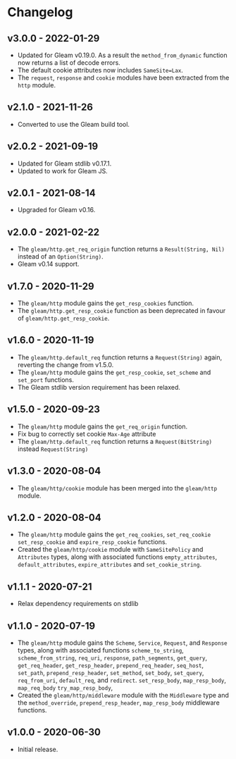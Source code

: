 # Changelog

## v3.0.0 - 2022-01-29

- Updated for Gleam v0.19.0. As a result the `method_from_dynamic` function now
  returns a list of decode errors.
- The default cookie attributes now includes `SameSite=Lax`.
- The `request`, `response` and `cookie` modules have been extracted from the
  `http` module.

## v2.1.0 - 2021-11-26

- Converted to use the Gleam build tool.

## v2.0.2 - 2021-09-19

- Updated for Gleam stdlib v0.17.1.
- Updated to work for Gleam JS.

## v2.0.1 - 2021-08-14

- Upgraded for Gleam v0.16.

## v2.0.0 - 2021-02-22

- The `gleam/http.get_req_origin` function returns a `Result(String, Nil)`
  instead of an `Option(String)`.
- Gleam v0.14 support.

## v1.7.0 - 2020-11-29

- The `gleam/http` module gains the `get_resp_cookies` function.
- The `gleam/http.get_resp_cookie` function as been deprecated in favour of
  `gleam/http.get_resp_cookie`.

## v1.6.0 - 2020-11-19

- The `gleam/http.default_req` function returns a `Request(String)` again,
  reverting the change from v1.5.0.
- The `gleam/http` module gains the `get_resp_cookie`, `set_scheme` and
  `set_port` functions.
- The Gleam stdlib version requirement has been relaxed.

## v1.5.0 - 2020-09-23

- The `gleam/http` module gains the `get_req_origin` function.
- Fix bug to correctly set cookie `Max-Age` attribute
- The `gleam/http.default_req` function returns a `Request(BitString)` instead
  `Request(String)`

## v1.3.0 - 2020-08-04

- The `gleam/http/cookie` module has been merged into the `gleam/http` module.

## v1.2.0 - 2020-08-04

- The `gleam/http` module gains the `get_req_cookies`, `set_req_cookie`
  `set_resp_cookie` and `expire_resp_cookie` functions.
- Created the `gleam/http/cookie` module with `SameSitePolicy` and `Attributes`
  types, along with associated functions `empty_attributes`,
  `default_attributes`, `expire_attributes` and `set_cookie_string`.

## v1.1.1 - 2020-07-21

- Relax dependency requirements on stdlib

## v1.1.0 - 2020-07-19

- The `gleam/http` module gains the `Scheme`, `Service`, `Request`, and
  `Response` types, along with associated functions `scheme_to_string`,
  `scheme_from_string`, `req_uri`, `response`, `path_segments`, `get_query`,
  `get_req_header`, `get_resp_header`, `prepend_req_header`, `seq_host`,
  `set_path`, `prepend_resp_header`, `set_method`, `set_body`, `set_query`,
  `req_from_uri`, `default_req`, and `redirect`. `set_resp_body`,
  `map_resp_body`, `map_req_body` `try_map_resp_body`,
- Created the `gleam/http/middleware` module with the `Middleware` type and
  the `method_override`, `prepend_resp_header`, `map_resp_body` middleware
  functions.

## v1.0.0 - 2020-06-30

- Initial release.
